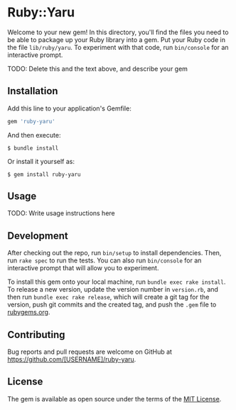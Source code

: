 # Ruby::Yaru

Welcome to your new gem! In this directory, you'll find the files you need to be able to package up your Ruby library into a gem. Put your Ruby code in the file `lib/ruby/yaru`. To experiment with that code, run `bin/console` for an interactive prompt.

TODO: Delete this and the text above, and describe your gem

## Installation

Add this line to your application's Gemfile:

```ruby
gem 'ruby-yaru'
```

And then execute:

    $ bundle install

Or install it yourself as:

    $ gem install ruby-yaru

## Usage

TODO: Write usage instructions here

## Development

After checking out the repo, run `bin/setup` to install dependencies. Then, run `rake spec` to run the tests. You can also run `bin/console` for an interactive prompt that will allow you to experiment.

To install this gem onto your local machine, run `bundle exec rake install`. To release a new version, update the version number in `version.rb`, and then run `bundle exec rake release`, which will create a git tag for the version, push git commits and the created tag, and push the `.gem` file to [rubygems.org](https://rubygems.org).

## Contributing

Bug reports and pull requests are welcome on GitHub at https://github.com/[USERNAME]/ruby-yaru.

## License

The gem is available as open source under the terms of the [MIT License](https://opensource.org/licenses/MIT).

